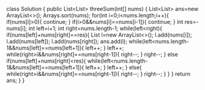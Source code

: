 class Solution {
    public List<List<Integer>> threeSum(int[] nums) {
        List<List<Integer>> ans=new ArrayList<>();
        Arrays.sort(nums);
        for(int i=0;i<nums.length;i++){
            if(nums[i]>0){
                continue;
            }
            if(i>0&&nums[i]==nums[i-1]){
                continue;
            }
            int res=-nums[i];
            int left=i+1;
            int right=nums.length-1;
            while(left<right){
                if(nums[left]+nums[right]==res){
                    List<Integer> l=new ArrayList<>();
                    l.add(nums[i]);
                    l.add(nums[left]);
                    l.add(nums[right]);
                    ans.add(l);
                    while(left<nums.length-1&&nums[left]==nums[left+1]){
                        left++;
                    }
                    left++;
                    while(right>i&&nums[right]==nums[right-1]){
                        right--;
                    }
                    right--;
                }
                else if(nums[left]+nums[right]<res){
                    while(left<nums.length-1&&nums[left]==nums[left+1]){
                        left++;
                    }
                    left++;
                }
                else{
                    while(right>i&&nums[right]==nums[right-1]){
                        right--;
                    }
                    right--;
                }
            }
        }
        return ans;
    }
}